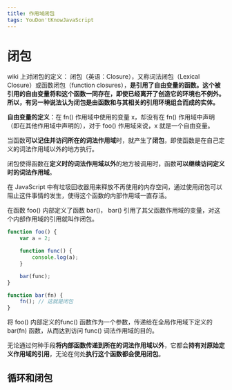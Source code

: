 ```yaml
---
title: 作用域闭包
tags: YouDon'tKnowJavaScript
---
```

# 闭包

wiki 上对闭包的定义：
闭包（英语：Closure），又称词法闭包（Lexical Closure）或函数闭包（function closures），**是引用了自由变量的函数。**这个被引用的自由变量将和这个函数一同存在，即使已经离开了创造它的环境也不例外。所以，有另一种说法认为**闭包是由函数和与其相关的引用环境组合而成的实体。**

**自由变量的定义**：在 fn() 作用域中使用的变量 x，却没有在 fn() 作用域中声明（即在其他作用域中声明的），对于 foo() 作用域来说，x 就是一个自由变量。

当函数**可以记住并访问所在的词法作用域**时，就产生了**闭包**，即使函数是在自己定义的词法作用域以外的地方执行。

闭包使得函数在**定义时的词法作用域以外**的地方被调用时，函数**可以继续访问定义时的词法作用域**。

在 JavaScript 中有垃圾回收器用来释放不再使用的内存空间，通过使用闭包可以阻止这件事情的发生，使得这个函数的内部作用域一直存活。

在函数 foo() 内部定义了函数 bar()， bar() 引用了其父函数作用域的变量，对这个内部作用域的引用就叫作闭包。

```javascript
function foo() {
    var a = 2;

    function func() {
        console.log(a);
    }

    bar(func);
}

function bar(fn) {
    fn(); // 这就是闭包
}

```
将 foo() 内部定义的func() 函数作为一个参数，传递给在全局作用域下定义的 bar(fn) 函数，从而达到访问 func() 词法作用域的目的。

无论通过何种手段**将内部函数传递到所在的词法作用域以外**，它都会**持有对原始定义作用域的引用**，无论在何处**执行这个函数都会使用闭包**。

## 循环和闭包

